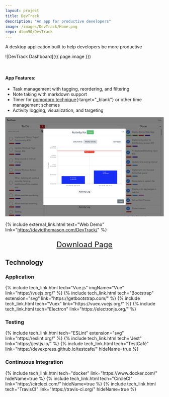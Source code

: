 ```yaml
---
layout: project
title: DevTrack
description: "An app for productive developers"
image: /images/DevTrack/Home.png
repo: dtom90/DevTrack
---
```

A desktop application built to help developers be more productive

![DevTrack Dashboard]({{ page.image }})

<br/>

#### App Features:
- Task management with tagging, reordering, and filtering
- Note taking with markdown support
- Timer for [pomodoro technique](https://en.wikipedia.org/wiki/Pomodoro_Technique){:target="_blank"} or other time management schemes
- Activity logging, visualization, and targeting

![DevTrack Activity](/images/DevTrack/Dashboard.png)

{% include external_link.html text="Web Demo" link="https://davidthomason.com/DevTrack/" %}

<p style="text-align: center; font-size: 24px;">
    <a href="https://github.com/dtom90/DevTrack/releases/latest" target="_blank" class="{{ include.class }}">
        <span>Download Page </span>
    </a>
</p>

## Technology

### Application
<div class="flex">
{% include tech_link.html tech="Vue.js" imgName="Vue" link="https://vuejs.org/" %}
{% include tech_link.html tech="Bootstrap" extension="svg" link="https://getbootstrap.com/" %}
{% include tech_link.html tech="Vuex" link="https://vuex.vuejs.org/" %}
{% include tech_link.html tech="Electron" link="https://electronjs.org/" %}
</div>

### Testing
<div class="flex">
{% include tech_link.html tech="ESLint" extension="svg" link="https://eslint.org/" %}
{% include tech_link.html tech="Jest" link="https://jestjs.io/" %}
{% include tech_link.html tech="TestCafé" link="https://devexpress.github.io/testcafe/" hideName=true %}
</div>

### Continuous Integration
<div class="flex">
{% include tech_link.html tech="docker" link="https://www.docker.com/" hideName=true %}
{% include tech_link.html tech="CircleCI" link="https://circleci.com/" hideName=true %}
{% include tech_link.html tech="TravisCI" link="https://travis-ci.org/" hideName=true %}
</div>